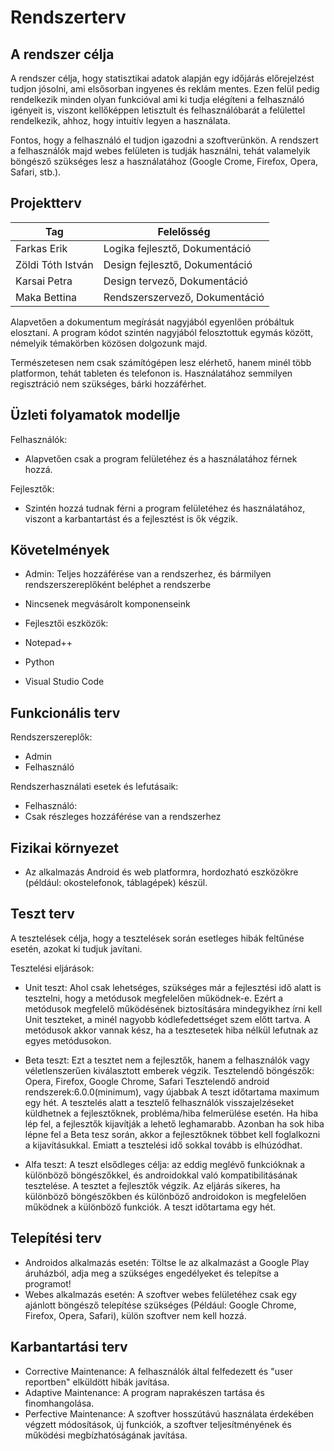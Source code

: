 # Rendszerterv

## A rendszer célja

A rendszer célja, hogy statisztikai adatok alapján egy időjárás előrejelzést tudjon jósolni, ami elsősorban ingyenes és reklám mentes.
Ezen felül pedig rendelkezik minden olyan funkcióval ami ki tudja elégíteni a felhasználó igényeit is, viszont kellőképpen letisztult és felhasználóbarát a felülettel rendelkezik,
ahhoz, hogy intuitív legyen a használata.

Fontos, hogy a felhasználó el tudjon igazodni a szoftverünkön.
A rendszert a felhasználók majd webes felületen is tudják használni, tehát valamelyik böngésző szükséges lesz a használatához (Google Crome, Firefox, Opera, Safari, stb.).

## Projektterv

Tag|Felelősség
-|-
Farkas Erik|Logika fejlesztő, Dokumentáció
Zöldi Tóth István|Design fejlesztő, Dokumentáció
Karsai Petra|Design tervező, Dokumentáció
Maka Bettina|Rendszerszervező, Dokumentáció

Alapvetően a dokumentum megírását nagyjából egyenlően próbáltuk elosztani.
A program kódot szintén nagyjából felosztottuk egymás között, némelyik témakörben közösen dolgozunk majd.

Természetesen nem csak számítógépen lesz elérhető, hanem minél több platformon, tehát tableten és telefonon is.
Használatához semmilyen regisztráció nem szükséges, bárki hozzáférhet.

## Üzleti folyamatok modellje

Felhasználók:

- Alapvetően csak a program felületéhez és a használatához férnek hozzá.

Fejlesztők:

- Szintén hozzá tudnak férni a program felületéhez és használatához, viszont a karbantartást és a fejlesztést is ők végzik.

## Követelmények

- Admin: Teljes hozzáférése van a rendszerhez, és  bármilyen rendszerszereplőként beléphet a rendszerbe

- Nincsenek megvásárolt komponenseink

- Fejlesztői eszközök:
- Notepad++
- Python
- Visual Studio Code

## Funkcionális terv

Rendszerszereplők:

- Admin
- Felhasználó

Rendszerhasználati esetek és lefutásaik:

- Felhasználó:
- Csak részleges hozzáférése van a rendszerhez

## Fizikai környezet

- Az alkalmazás Android és web platformra, hordozható eszközökre (például: okostelefonok, táblagépek) készül.

## Teszt terv

A tesztelések célja, hogy a tesztelések során esetleges hibák feltűnése esetén, azokat ki tudjuk javítani.

Tesztelési eljárások:

- Unit teszt: Ahol csak lehetséges, szükséges már a fejlesztési idő alatt is tesztelni, hogy a
metódusok megfelelően működnek-e.
Ezért a metódusok megfelelő működésének biztosítására mindegyikhez írni
kell Unit teszteket, a minél nagyobb kódlefedettséget szem előtt tartva. A
metódusok akkor vannak kész, ha a tesztesetek hiba nélkül lefutnak az egyes
metódusokon.

- Beta teszt: Ezt a tesztet nem a fejlesztők, hanem a felhasználók vagy véletlenszerűen kiválasztott emberek végzik.
Tesztelendő böngészők: Opera, Firefox, Google Chrome, Safari
Tesztelendő android rendszerek:6.0.0(minimum), vagy újabbak
A teszt időtartama maximum egy hét.
A tesztelés alatt a tesztelő felhasználók visszajelzéseket küldhetnek a
fejlesztőknek, probléma/hiba felmerülése esetén.
Ha hiba lép fel, a fejlesztők kijavítják a lehető leghamarabb. Azonban ha sok hiba lépne fel a Beta tesz során, akkor a fejlesztőknek többet kell foglalkozni a kijavításukkal. Emiatt a tesztelési idő sokkal tovább is elhúzódhat.

- Alfa teszt: A teszt elsődleges célja: az eddig meglévő funkcióknak a különböző
böngészőkkel, és androidokkal való kompatibilitásának tesztelése. A tesztet a
fejlesztők végzik.
Az eljárás sikeres, ha különböző böngészőkben és különböző androidokon is
megfelelően működnek a különböző funkciók. A teszt időtartama egy hét.

## Telepítési terv

- Androidos alkalmazás esetén: Töltse le az alkalmazást a Google Play áruházból, adja meg a szükséges engedélyeket és telepítse a programot!
- Webes alkalmazás esetén: A szoftver webes felületéhez csak egy ajánlott böngésző telepítése szükséges
(Például: Google Chrome, Firefox, Opera, Safari), külön szoftver nem kell hozzá.

## Karbantartási terv

- Corrective Maintenance: A felhasználók által felfedezett és "user reportben" elküldött hibák javítása.
- Adaptive Maintenance: A program naprakészen tartása és finomhangolása.
- Perfective Maintenance: A szoftver hosszútávú használata érdekében végzett módosítások, új funkciók, a szoftver teljesítményének és működési megbízhatóságának javítása.
